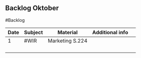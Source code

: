 ## Backlog Oktober
#Backlog

| Date | Subject | Material        | Additional info |     |
| ---- | ------- | --------------- | --------------- | --- |
| 1    | #WIR    | Marketing S.224 |                 |     |
|      |         |                 |                 |     |
|      |         |                 |                 |     |
|      |         |                 |                 |     |
|      |         |                 |                 |     |
